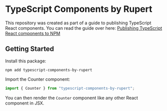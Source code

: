 # TypeScript Components by Rupert

This repository was created as part of a guide to publishing TypeScript React components. You can read the guide over here: [Publishing TypeScript React components to NPM](https://fildon.hashnode.dev/publishing-typescript-react-components-to-npm)

## Getting Started

Install this package:

```shell
npm add typescript-components-by-rupert
```

Import the Counter component:

```js
import { Counter } from "typescript-components-by-rupert";
```

You can then render the `Counter` component like any other React component in JSX.
